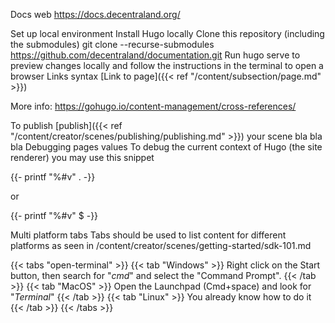 Docs web
https://docs.decentraland.org/

Set up local environment
Install Hugo locally
Clone this repository (including the submodules)
git clone --recurse-submodules https://github.com/decentraland/documentation.git
Run hugo serve to preview changes locally and follow the instructions in the terminal to open a browser
Links syntax
[Link to page]({{< ref "/content/subsection/page.md" >}})

More info: https://gohugo.io/content-management/cross-references/

To publish [publish]({{< ref "/content/creator/scenes/publishing/publishing.md" >}}) your scene bla bla bla
Debugging pages values
To debug the current context of Hugo (the site renderer) you may use this snippet

{{- printf "%#v" . -}}

or

{{- printf "%#v" $ -}}

Multi platform tabs
Tabs should be used to list content for different platforms as seen in /content/creator/scenes/getting-started/sdk-101.md

{{< tabs "open-terminal" >}}
{{< tab "Windows" >}} Right click on the Start button, then search for "_cmd_" and select the "Command Prompt". {{< /tab >}}
{{< tab "MacOS" >}} Open the Launchpad (Cmd+space) and look for "_Terminal_" {{< /tab >}}
{{< tab "Linux" >}} You already know how to do it {{< /tab >}}
{{< /tabs >}}
